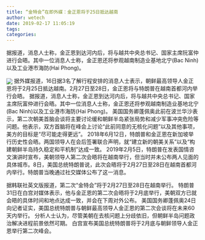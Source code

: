 ```yaml
---
title: “金特会”在即外媒：金正恩将于25日抵达越南
author: wetech
date: 2019-02-17 11:05:19
tags: 
categories: 
---
```

据报道，消息人士称，金正恩到达河内后，将与越共中央总书记、国家主席阮富仲进行会晤。其中一位消息人士称，金正恩还将参观越南制造业基地北宁(Bac Ninh)以及工业港市海防(Hai Phong)。
<!-- more -->
<img align="center" border="0" src="https://imgcdn.yicai.com/uppics/images/2019/02/3632a86ff2acd33343d8677c9c68795a.jpg" />
据外媒报道，16日据3名了解行程安排的消息人士表示，朝鲜最高领导人金正恩将于2月25日抵达越南。2月27日至28日，金正恩将与特朗普在越南首都河内举行会晤。
据报道，消息人士称，金正恩到达河内后，将与越共中央总书记、国家主席阮富仲进行会晤。其中一位消息人士称，金正恩还将参观越南制造业基地北宁(Bac Ninh)以及工业港市海防(Hai Phong)。
美国国务卿蓬佩奥此前在波兰华沙表示，第二次朝美首脑会谈将主要讨论缓和朝鲜半岛紧张局势和减少军事冲突危险等问题。他表示，双方首脑将在峰会上讨论“此前同意的无核化问题”以及其他事项，美方的目标是“尽可能走得更远”。
2018年6月12日，特朗普和金正恩在新加坡举行历史性会晤。两国领导人在会后签署联合声明，就“建立新的朝美关系”以及“构建朝鲜半岛持久稳定和平机制”达成一致。
2019年2月5日，特朗普在发表国情咨文演讲时宣布，美朝领导人第二次会晤将在越南举行，但当时并未公布两人见面的具体城市。8日，美国总统特朗普说，此次会晤将于2月27日至28日在越南首都河内举行。特朗普当晚通过社交媒体公布了这一消息。
 
 
据韩联社英文版报道，第二次“金特会”将于2月27日至28日在越南举行。
特朗普31日在白宫对媒体表示，他与金正恩的第二次会晤将于2月底举行，美朝双方已就会晤的具体时间和地点达成一致，并会在下周对外公布。
美国国务卿蓬佩奥24日向记者证实，美国总统特朗普与朝鲜最高领导人金正恩的第二次会谈将在未来60天内举行。
分析人士认为，尽管美朝在去核问题上分歧依旧，但朝鲜半岛问题政治解决进程前景依然可期。
白宫宣布美国总统特朗普将于2月底与朝鲜领导人金正恩举行第二次峰会。
